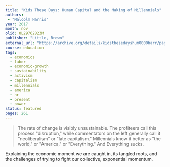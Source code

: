 ```yaml
---
title: "Kids These Days: Human Capital and the Making of Millennials"
authors:
 - "Malcolm Harris"
year: 2017
month: nov
olid: OL29762823M
publisher: "Little, Brown"
external_url: "https://archive.org/details/kidsthesedayshum0000harr/page/n4/mode/1up"
course: education
tags:
  - economics
  - labor
  - economic-growth
  - sustainability
  - activism
  - capitalism
  - millennials
  - america
  - hr
  - present
  - power
status: featured
pages: 261
---
```


> The rate of change is visibly unsustainable. The profiteers call this process "disruption," while commentators on the left generally call it "neoliberalism" or "late capitalism." Millennials know it better as "the world," or "America," or "Everything." And Everything sucks.

Explaining the economic moment we are caught in, its tangled roots, and the challenges of trying to fight our collective, exponential momentum.
